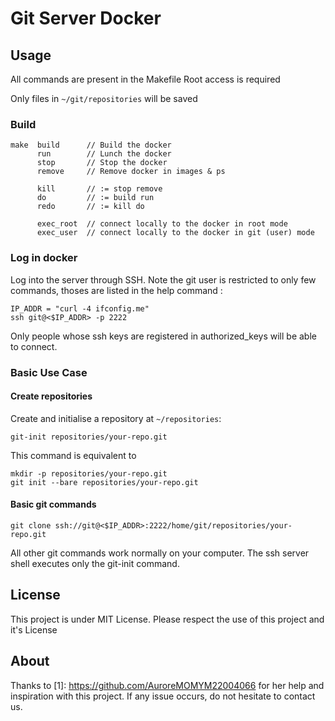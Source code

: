 # Git Server Docker

## Usage

All commands are present in the Makefile
Root access is required

Only files in `~/git/repositories` will be saved

### Build 

```
make  build      // Build the docker 
      run        // Lunch the docker
      stop       // Stop the docker
      remove     // Remove docker in images & ps 

      kill       // := stop remove
      do         // := build run
      redo       // := kill do

      exec_root  // connect locally to the docker in root mode
      exec_user  // connect locally to the docker in git (user) mode
```

### Log in docker

Log into the server through SSH. Note the git user is restricted to
only few commands, thoses are listed in the help command :

```
IP_ADDR = "curl -4 ifconfig.me"
ssh git@<$IP_ADDR> -p 2222
```

Only people whose ssh keys are registered in authorized_keys will be able to connect.

### Basic Use Case

#### Create repositories

Create and initialise a repository at `~/repositories`:

```
git-init repositories/your-repo.git
```

This command is equivalent to 

```
mkdir -p repositories/your-repo.git
git init --bare repositories/your-repo.git
```

#### Basic git commands

```
git clone ssh://git@<$IP_ADDR>:2222/home/git/repositories/your-repo.git
```

All other git commands work normally on your computer.
The ssh server shell executes only the git-init command.

## License

This project is under MIT License.
Please respect the use of this project and it's License

## About

Thanks to [1]: https://github.com/AuroreMOMYM22004066 for her help and inspiration with this project. If any issue occurs, do not hesitate to contact us.
